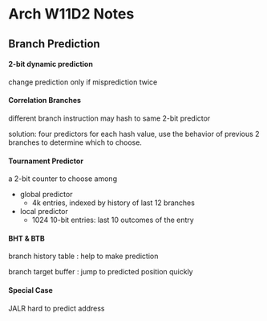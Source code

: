 # Arch W11D2 Notes

## Branch Prediction

#### 2-bit dynamic prediction

change prediction only if misprediction twice

#### Correlation Branches

different branch instruction may hash to same 2-bit predictor

solution: four predictors for each hash value, use the behavior of previous 2 branches to determine which to choose. 

#### Tournament Predictor

a 2-bit counter to choose among

- global predictor
  - 4k entries, indexed by history of  last 12 branches
- local predictor
  - 1024 10-bit entries: last 10 outcomes of the entry

#### BHT & BTB

branch history table : help to make prediction

branch target buffer : jump to predicted position quickly

#### Special Case

JALR hard to predict address